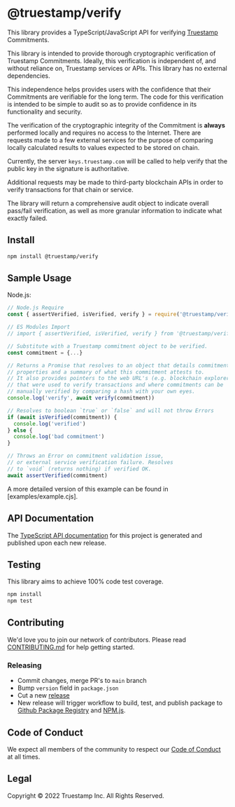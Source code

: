 # @truestamp/verify

This library provides a TypeScript/JavaScript API for verifying
[Truestamp](https://www.truestamp.com) Commitments.

This library is intended to provide thorough cryptographic verification of
Truestamp Commitments. Ideally, this verification is independent of,
and without reliance on, Truestamp services or APIs. This library has
no external dependencies.

This independence helps provides users with the confidence that their Commitments
are verifiable for the long term. The code for this verification is intended
to be simple to audit so as to provide confidence in its functionality and security.

The verification of the cryptographic integrity of the Commitment is **always**
performed locally and requires no access to the Internet. There are requests
made to a few external services for the purpose of comparing locally calculated
results to values expected to be stored on chain.

Currently, the server `keys.truestamp.com` will be called to help verify that the
public key in the signature is authoritative.

Additional requests may be made to third-party blockchain APIs in order to verify
transactions for that chain or service.

The library will return a comprehensive audit object to indicate overall pass/fail
verification, as well as more granular information to indicate what exactly failed.

## Install

```sh
npm install @truestamp/verify
```

## Sample Usage

Node.js:

```javascript
// Node.js Require
const { assertVerified, isVerified, verify } = require('@truestamp/verify')

// ES Modules Import
// import { assertVerified, isVerified, verify } from '@truestamp/verify';

// Substitute with a Truestamp commitment object to be verified.
const commitment = {...}

// Returns a Promise that resolves to an object that details commitment
// properties and a summary of what this commitment attests to.
// It also provides pointers to the web URL's (e.g. blockchain explorer API)
// that were used to verify transactions and where commitments can be
// manually verified by comparing a hash with your own eyes.
console.log('verify', await verify(commitment))

// Resolves to boolean `true` or `false` and will not throw Errors
if (await isVerified(commitment)) {
  console.log('verified')
} else {
  console.log('bad commitment')
}

// Throws an Error on commitment validation issue,
// or external service verification failure. Resolves
// to `void` (returns nothing) if verified OK.
await assertVerified(commitment)
```

A more detailed version of this example can be found in [examples/example.cjs].

## API Documentation

The
[TypeScript API documentation](https://truestamp.github.io/truestamp-verify/)
for this project is generated and published upon each new release.

## Testing

This library aims to achieve 100% code test coverage.

```sh
npm install
npm test
```

## Contributing

We'd love you to join our network of contributors. Please read
[CONTRIBUTING.md](CONTRIBUTING.md) for help getting started.

### Releasing

- Commit changes, merge PR's to `main` branch
- Bump `version` field in `package.json`
- Cut a new [release](https://github.com/truestamp/truestamp-verify/releases)
- New release will trigger workflow to build, test, and publish package to
  [Github Package Registry](https://github.com/truestamp/truestamp-verify/packages)
  and [NPM.js](https://www.npmjs.com/package/@truestamp/verify).

## Code of Conduct

We expect all members of the community to respect our
[Code of Conduct](CODE_OF_CONDUCT.md) at all times.

## Legal

Copyright © 2022 Truestamp Inc. All Rights Reserved.
